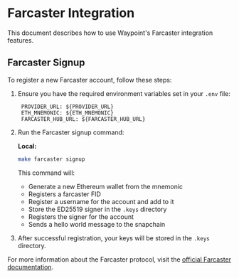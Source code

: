 # Farcaster Integration

This document describes how to use Waypoint's Farcaster integration features.

## Farcaster Signup

To register a new Farcaster account, follow these steps:

1. Ensure you have the required environment variables set in your `.env` file:
   ```
    PROVIDER_URL: ${PROVIDER_URL}
    ETH_MNEMONIC: ${ETH_MNEMONIC}
    FARCASTER_HUB_URL: ${FARCASTER_HUB_URL}
   ```

2. Run the Farcaster signup command:

   **Local:**
   ```bash
   make farcaster signup
   ```

   This command will:
   - Generate a new Ethereum wallet from the mnemonic
   - Registers a farcaster FID
   - Register a username for the account and add to it
   - Store the ED25519 signer in the `.keys` directory
   - Registers the signer for the account
   - Sends a hello world message to the snapchain

3. After successful registration, your keys will be stored in the `.keys` directory.

For more information about the Farcaster protocol, visit the [official Farcaster documentation](https://docs.farcaster.xyz/). 